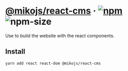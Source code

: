 # [@mikojs/react-cms][website] · <!-- badges.start -->[![npm][npm-image]][npm-link] ![npm-size][npm-size-image]

[npm-image]: https://img.shields.io/npm/v/@mikojs/react-cms.svg
[npm-link]: https://www.npmjs.com/package/@mikojs/react-cms
[npm-size-image]: https://img.shields.io/bundlephobia/minzip/@mikojs/react-cms.svg

<!-- badges.end -->

[website]: https://mikojs.github.io/core/react-cms

Use to build the website with the react components.

## Install

```sh
yarn add react react-dom @mikojs/react-cms
```

